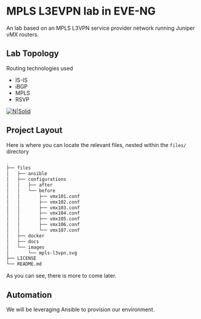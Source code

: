 # MPLS L3EVPN lab in EVE-NG

An lab based on an MPLS L3VPN service provider network running Juniper vMX routers.

## Lab Topology

Routing technologies used

- IS-IS
- iBGP
- MPLS
- RSVP

[![N|Solid](./images/mpls-l3vpn.svg)](https://juniper.net/)

## Project Layout

Here is where you can locate the relevant files, nested within the `files/` directory

``` sh
.
├── files
│   ├── ansible
│   ├── configurations
│   │   ├── after
│   │   └── before
│   │       ├── vmx101.conf
│   │       ├── vmx102.conf
│   │       ├── vmx103.conf
│   │       ├── vmx104.conf
│   │       ├── vmx105.conf
│   │       ├── vmx106.conf
│   │       └── vmx107.conf
│   ├── docker
│   ├── docs
│   └── images
│       └── mpls-l3vpn.svg
├── LICENSE
└── README.md
```

As you can see, there is more to come later.

## Automation

We will be leveraging Ansible to provision our environment.